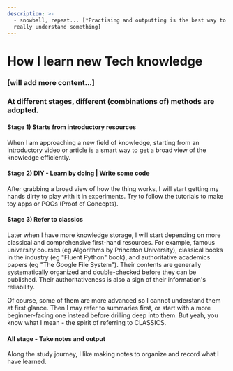 ```yaml
---
description: >-
  - snowball, repeat... [*Practising and outputting is the best way to learn and
  really understand something]
---
```


# How I learn new Tech knowledge

### \[will add more content...\]

### At different stages, different \(combinations of\) methods are adopted. 

#### **Stage 1\) Starts from introductory resources**

When I am approaching a new field of knowledge, starting from an introductory video or article is a smart way to get a broad view of the knowledge efficiently. 

#### **Stage 2\) DIY - Learn by doing \| Write some code**

After grabbing a broad view of how the thing works, I will start getting my hands dirty to play with it in experiments. Try to follow the tutorials to make toy apps or POCs \(Proof of Concepts\).

#### **Stage 3\) Refer to classics**

Later when I have more knowledge storage, I will start depending on more classical and comprehensive first-hand resources. For example, famous university courses \(eg Algorithms by Princeton University\), classical books in the industry \(eg "Fluent Python" book\), and authoritative academics papers \(eg "The Google File System"\). Their contents are generally systematically organized and double-checked before they can be published. Their authoritativeness is also a sign of their information's reliability. 

Of course, some of them are more advanced so I cannot understand them at first glance. Then I may refer to summaries first, or start with a more beginner-facing one instead before drilling deep into them. But yeah, you know what I mean - the spirit of referring to CLASSICS.

#### **All stage - Take notes and output**

Along the study journey, I like making notes to organize and record what I have learned.



